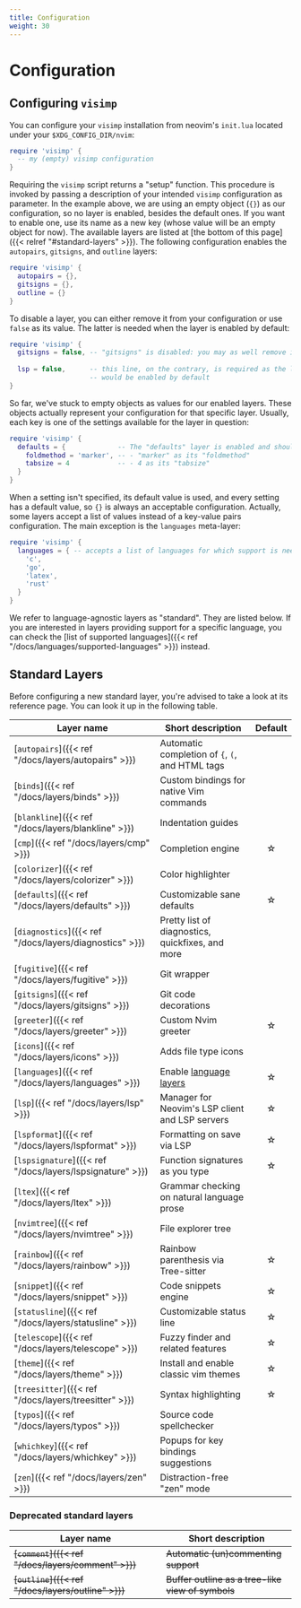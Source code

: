 ```yaml
---
title: Configuration
weight: 30
---
```


# Configuration

## Configuring `visimp`

You can configure your `visimp` installation from neovim's `init.lua` located
under your `$XDG_CONFIG_DIR/nvim`:

```lua
require 'visimp' {
  -- my (empty) visimp configuration
}
```

Requiring the `visimp` script returns a "setup" function. This procedure
is invoked by passing a description of your intended `visimp` configuration as
parameter. In the example above, we are using an empty object (`{}`) as our
configuration, so no layer is enabled, besides the default ones. If you want
to enable one, use its name as a new key (whose value will be an empty object
for now). The available layers are listed at [the bottom of this
page]({{< relref "#standard-layers" >}}). The following configuration enables the
`autopairs`, `gitsigns`, and `outline` layers:

```lua
require 'visimp' {
  autopairs = {},
  gitsigns = {},
  outline = {}
}
```

To disable a layer, you can either remove it from your configuration or use
`false` as its value. The latter is needed when the layer is enabled by default:

```lua
require 'visimp' {
  gitsigns = false, -- "gitsigns" is disabled: you may as well remove its entry
  
  lsp = false,      -- this line, on the contrary, is required as the layer
                    -- would be enabled by default
}
```

So far, we've stuck to empty objects as values for our enabled layers. These
objects actually represent your configuration for that specific layer. Usually,
each key is one of the settings available for the layer in question:

```lua
require 'visimp' {
  defaults = {             -- The "defaults" layer is enabled and should use:
    foldmethod = 'marker', -- - "marker" as its "foldmethod"
    tabsize = 4            -- - 4 as its "tabsize"
  }
}
```

When a setting isn't specified, its default value is used, and every setting has
a default value, so `{}` is always an acceptable configuration. Actually, some
layers accept a list of values instead of a key-value pairs configuration. The
main exception is the `languages` meta-layer:

```lua
require 'visimp' {
  languages = { -- accepts a list of languages for which support is needed.
    'c',
    'go',
    'latex',
    'rust'
  }
}
```

We refer to language-agnostic layers as "standard". They are listed below. If
you are interested in layers providing support for a specific language, you can
check the [list of supported languages]({{< ref "/docs/languages/supported-languages" >}}) instead.

## Standard Layers

Before configuring a new standard layer, you're advised to take a look at its
reference page. You can look it up in the following table.

| Layer name                                                | Short description                                | Default |
| --------------------------------------------------------- | ------------------------------------------------ | :-----: |
| [`autopairs`]({{< ref "/docs/layers/autopairs" >}})       | Automatic completion of `{`, `(`, and HTML tags  |         |
| [`binds`]({{< ref "/docs/layers/binds" >}})               | Custom bindings for native Vim commands          |         |
| [`blankline`]({{< ref "/docs/layers/blankline" >}})       | Indentation guides                               |         |
| [`cmp`]({{< ref "/docs/layers/cmp" >}})                   | Completion engine                                | ☆       |
| [`colorizer`]({{< ref "/docs/layers/colorizer" >}})       | Color highlighter                                |         |
| [`defaults`]({{< ref "/docs/layers/defaults" >}})         | Customizable sane defaults                       | ☆       |
| [`diagnostics`]({{< ref "/docs/layers/diagnostics" >}})   | Pretty list of diagnostics, quickfixes, and more |         |
| [`fugitive`]({{< ref "/docs/layers/fugitive" >}})         | Git wrapper                                      |         |
| [`gitsigns`]({{< ref "/docs/layers/gitsigns" >}})         | Git code decorations                             |         |
| [`greeter`]({{< ref "/docs/layers/greeter" >}})           | Custom Nvim greeter                              | ☆       |
| [`icons`]({{< ref "/docs/layers/icons" >}})               | Adds file type icons                             |         |
| [`languages`]({{< ref "/docs/layers/languages" >}})       | Enable [language layers](#language-layers)       | ☆       |
| [`lsp`]({{< ref "/docs/layers/lsp" >}})                   | Manager for Neovim's LSP client and LSP servers  | ☆       |
| [`lspformat`]({{< ref "/docs/layers/lspformat" >}})       | Formatting on save via LSP                       | ☆       |
| [`lspsignature`]({{< ref "/docs/layers/lspsignature" >}}) | Function signatures as you type                  | ☆       |
| [`ltex`]({{< ref "/docs/layers/ltex" >}})                 | Grammar checking on natural language prose       |         |
| [`nvimtree`]({{< ref "/docs/layers/nvimtree" >}})         | File explorer tree                               |         |
| [`rainbow`]({{< ref "/docs/layers/rainbow" >}})           | Rainbow parenthesis via Tree-sitter              | ☆       |
| [`snippet`]({{< ref "/docs/layers/snippet" >}})           | Code snippets engine                             | ☆       |
| [`statusline`]({{< ref "/docs/layers/statusline" >}})     | Customizable status line                         | ☆       |
| [`telescope`]({{< ref "/docs/layers/telescope" >}})       | Fuzzy finder and related features                | ☆       |
| [`theme`]({{< ref "/docs/layers/theme" >}})               | Install and enable classic vim themes            | ☆       |
| [`treesitter`]({{< ref "/docs/layers/treesitter" >}})     | Syntax highlighting                              | ☆       |
| [`typos`]({{< ref "/docs/layers/typos" >}})               | Source code spellchecker                         |         |
| [`whichkey`]({{< ref "/docs/layers/whichkey" >}})         | Popups for key bindings suggestions              |         |
| [`zen`]({{< ref "/docs/layers/zen" >}})                   | Distraction-free "zen" mode                      |         |

### Deprecated standard layers


| Layer name                                                | Short description                                 |
| --------------------------------------------------------- | ------------------------------------------------- |
| ~~[`comment`]({{< ref "/docs/layers/comment" >}})~~       | ~~Automatic (un)commenting support~~              |
| ~~[`outline`]({{< ref "/docs/layers/outline" >}})~~       | ~~Buffer outline as a tree-like view of symbols~~ |
